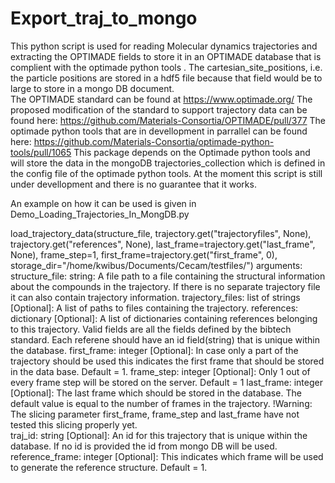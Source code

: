 # Export_traj_to_mongo

This python script is used for reading Molecular dynamics trajectories and extracting the OPTIMADE fields to store it in an OPTIMADE database that is complient with the optimade python tools .
The cartesian_site_positions, i.e. the particle positions are stored in a hdf5 file because that field would be to large to store in a mongo DB document.  
The OPTIMADE standard can be found at https://www.optimade.org/
The proposed modification of the standard to support trajectory data can be found here: https://github.com/Materials-Consortia/OPTIMADE/pull/377
The optimade python tools that are in devellopment in parrallel can be found here: https://github.com/Materials-Consortia/optimade-python-tools/pull/1065
This package depends on the Optimade python tools and will store the data in the mongoDB trajectories_collection which is defined in the config file of the optimade python tools. 
At the moment this script is still under devellopment and there is no guarantee that it works.

An example on how it can be used is given in Demo_Loading_Trajectories_In_MongDB.py


load_trajectory_data(structure_file,
                         trajectory.get("trajectoryfiles", None),
                         trajectory.get("references", None),
                         last_frame=trajectory.get("last_frame", None),
                         frame_step=1,
                         first_frame=trajectory.get("first_frame", 0),
                         storage_dir="/home/kwibus/Documents/Cecam/testfiles/")
    arguments: structure_file: string: A file path to a file containing the structural information about the compounds in the trajectory.
                               If there is no separate trajectory file it can also contain trajectory information.
               trajectory_files: list of strings [Optional]: A list of paths to files containing the trajectory.
               references: dictionary [Optional]: A list of dictionaries containing references belonging to this trajectory.
                           Valid fields are all the fields defined by the bibtech standard.
                           Each referene should have an id field(string) that is unique within the database.
               first_frame: integer [Optional]: In case only a part of the trajectory should be used this indicates the first frame that should be stored in the data base. Default = 1.
               frame_step: integer [Optional]: Only 1 out of every frame step will be stored on the server. Default = 1
               last_frame: integer [Optional]: The last frame which should be stored in the database. The default value is equal to the number of frames in the trajectory.
               !Warning: The slicing parameter first_frame, frame_step and last_frame have not tested this slicing properly yet.               
               traj_id: string [Optional]: An id for this trajectory that is unique within the database. If no id is provided the id from mongo DB will be used.
               reference_frame: integer [Optional]: This indicates which frame will be used to generate the reference structure. Default = 1.

